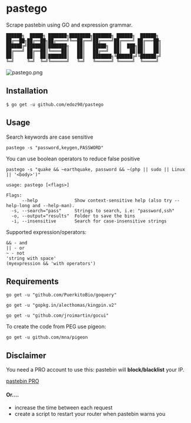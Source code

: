 # pastego

Scrape pastebin using GO and expression grammar.

```
██████╗  █████╗ ███████╗████████╗███████╗ ██████╗  ██████╗ 
██╔══██╗██╔══██╗██╔════╝╚══██╔══╝██╔════╝██╔════╝ ██╔═══██╗
██████╔╝███████║███████╗   ██║   █████╗  ██║  ███╗██║   ██║
██╔═══╝ ██╔══██║╚════██║   ██║   ██╔══╝  ██║   ██║██║   ██║
██║     ██║  ██║███████║   ██║   ███████╗╚██████╔╝╚██████╔╝
╚═╝     ╚═╝  ╚═╝╚══════╝   ╚═╝   ╚══════╝ ╚═════╝  ╚═════╝ 	
```
![pastego.png](https://raw.githubusercontent.com/edoz90/pastego/support/pastego.png)


## Installation

`$ go get -u github.com/edoz90/pastego`

## Usage

Search keywords are case sensitive

`pastego -s "password,keygen,PASSWORD"`

You can use boolean operators to reduce false positive

`pastego -s "quake && ~earthquake, password && ~(php || sudo || Linux || '<body>')"`

```
usage: pastego [<flags>]

Flags:
      --help              Show context-sensitive help (also try --help-long and --help-man).
  -s, --search="pass"     Strings to search, i.e: "password,ssh"
  -o, --output="results"  Folder to save the bins
  -i, --insensitive       Search for case-insensitive strings
```

Supported expression/operators:

    && - and
    || - or
    ~ - not
    'string with space'
    (myexpression && 'with operators')

## Requirements

`go get -u "github.com/PuerkitoBio/goquery"`

`go get -u "gopkg.in/alecthomas/kingpin.v2"`

`go get -u "github.com/jroimartin/gocui"`

To create the code from PEG use pigeon:

`go get -u github.com/mna/pigeon`

## Disclaimer

You need a PRO account to use this: pastebin will **block/blacklist** your IP.

[pastebin PRO](https://pastebin.com/pro)

#### Or....

- increase the time between each request
- create a script to restart your router when pastebin warns you
